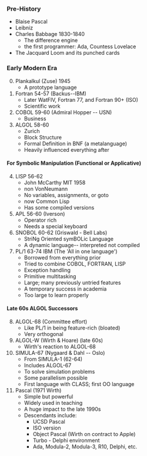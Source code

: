 ### Pre-History
- Blaise Pascal
- Leibniz
- Charles Babbage 1830-1840
	- The difference engine
	- the first programmer: Ada, Countess Lovelace
- The Jacquard Loom and its punched cards
### Early Modern Era
0. Plankalkul (Zuse) 1945
	- A prototype language
1. Fortran 54-57 (Backus--IBM)
	- Later WatFIV, Fortran 77, and Fortran 90+ (ISO)
	- Scientific work
2. COBOL 59-60 (Admiral Hopper -- USN)
	- Business
3. ALGOL 58-60
	- Zurich
	- Block Structure
	- Formal Definition in BNF (a metalanguage)
	- Heavily influenced everything after
#### For Symbolic Manipulation (Functional or Applicative)
4. LISP 56-62
	- John McCarthy MIT 1958
	- non VonNeumann
	- No variables, assignments, or goto
	- now Common Lisp
	- Has some compiled versions
5. APL 56-60 (Iverson)
	- Operator rich
	- Needs a special keyboard
6. SNOBOL 60-62 (Griswald - Bell Labs)
	- StriNg Oriented symBOLic Language
	- A dynamic language-- interpreted not compiled
7. PL/1 63-74 IBM (The 'All in one language')
	- Borrowed from everything prior
	- Tried to combine COBOL, FORTRAN, LISP
	- Exception handling
	- Primitive multitasking
	- Large; many previously untried features
	- A temporary success in academia
	- Too large to learn properly
#### Late 60s ALGOL Successors
8. ALGOL-68 (Committee effort)
	- Like PL/1 in being feature-rich (bloated)
	- Very orthogonal
9. ALGOL-W (Wirth & Hoare) (late 60s)
	- Wirth's reaction to ALGOL-68
10. SIMULA-67 (Nygaard & Dahl -- Oslo)
	- From SIMULA-1 (62-64)
	- Includes ALGOL-67
	- To solve simulation problems
	- Some parallelism possible
	- First language with CLASS; first OO language
11. Pascal (1971 Wirth)
	- Simple but powerful
	- Widely used in teaching
	- A huge impact to the late 1990s
	- Descendants include:
		- UCSD Pascal
		- ISO version
		- Object Pascal (Wirth on contract to Apple)
		- Turbo - Delphi environment
		- Ada, Modula-2, Modula-3, R10, Delphi, etc.